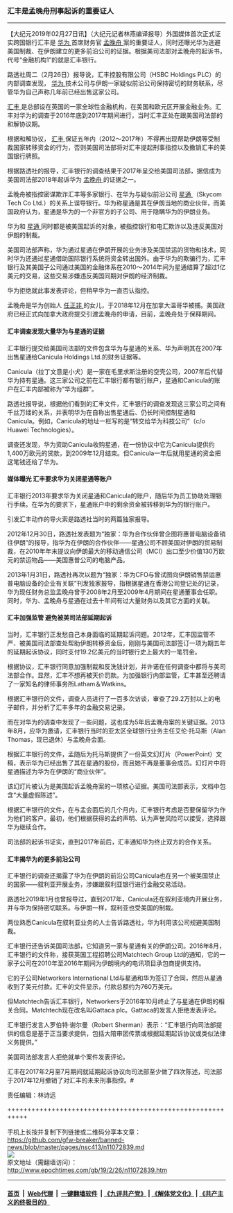 ### 汇丰是孟晚舟刑事起诉的重要证人
------------------------

<p>
 【大纪元2019年02月27日讯】（大纪元记者林燕编译报导）外国媒体首次正式证实跨国银行汇丰是
 <a href="http://www.epochtimes.com/gb/tag/%E5%8D%8E%E4%B8%BA.html">
  华为
 </a>
 首席财务官
 <a href="http://www.epochtimes.com/gb/tag/%E5%AD%9F%E6%99%9A%E8%88%9F.html">
  孟晚舟
 </a>
 案的重要证人，同时还曝光华为逃避美国制裁、在伊朗建立的更多前沿公司的证据。根据美司法部对孟晚舟的起诉书，代号“金融机构1”的就是汇丰银行。
</p>
<p>
 路透社周二（2月26日）报导说，汇丰控股有限公司（HSBC Holdings PLC）的内部调查发现，
 <a href="http://www.epochtimes.com/gb/tag/%E5%8D%8E%E4%B8%BA.html">
  华为
 </a>
 技术公司与伊朗一家疑似前沿公司保持密切的财务联系，尽管华为自己声称几年前已经出售这家公司。
</p>
<p>
 <a href="http://www.epochtimes.com/gb/tag/%E6%B1%87%E4%B8%B0.html">
  汇丰
 </a>
 是总部设在英国的一家全球性金融机构，在美国和欧元区开展金融业务。汇丰对华为的调查于2016年底到2017年期间进行，当时汇丰正处在跟美国司法部的和解协议期。
</p>
<p>
 根据和解协议，
 <a href="http://www.epochtimes.com/gb/tag/%E6%B1%87%E4%B8%B0.html">
  汇丰
 </a>
 保证五年内（2012～2017年）不得再出现帮助伊朗等受制裁国家转移资金的行为，否则美国司法部将对汇丰提起刑事指控以及撤销汇丰的美国银行牌照。
</p>
<p>
 根据路透社的报导，汇丰银行的调查结果于2017年呈交给美国司法部，据信成为美国司法部2018年起诉华为
 <a href="http://www.epochtimes.com/gb/tag/%E5%AD%9F%E6%99%9A%E8%88%9F.html">
  孟晚舟
 </a>
 的证据之一。
</p>
<p>
 孟晚舟被指控密谋欺诈汇丰等多家银行、在华为与疑似前沿公司
 <a href="http://www.epochtimes.com/gb/tag/%E6%98%9F%E9%80%9A.html">
  星通
 </a>
 （Skycom Tech Co Ltd.）的关系上误导银行。华为称星通是其在伊朗当地的商业伙伴，而美国政府认为，星通是华为的一个非官方的子公司、用于隐瞒华为的伊朗业务。
</p>
<p>
 华为和
 <a href="http://www.epochtimes.com/gb/tag/%E6%98%9F%E9%80%9A.html">
  星通
 </a>
 同时都是被美国起诉的对象，被指控银行和电汇欺诈以及违反美国对伊朗的制裁。
</p>
<p>
 美国司法部声称，华为通过星通在伊朗开展的业务涉及美国禁运的货物和技术，同时华为还通过星通借助国际银行系统将资金转出国外。由于华为的欺骗行为，汇丰银行及其美国子公司通过美国的金融体系在2010～2014年间为星通结算了超过1亿美元的交易，这些交易涉嫌违反美国同期对伊朗的经济制裁。
</p>
<p>
 华为拒绝就此事发表评论，但稍早华为一直否认指控。
</p>
<p>
 孟晚舟是华为创始人
 <a href="http://www.epochtimes.com/gb/tag/%E4%BB%BB%E6%AD%A3%E9%9D%9E.html">
  任正非
 </a>
 的女儿，于2018年12月在加拿大温哥华被捕。美国政府已经正式向加拿大政府提交引渡孟晚舟的申请，目前，孟晚舟处于保释期间。
</p>
<h4>
 汇丰调查发现大量华为与星通的证据
</h4>
<p>
 汇丰银行提交给美国司法部的文件包含华为与星通的关系、华为声明其在2007年出售星通给Canicula Holdings Ltd.的财务证据等。
</p>
<p>
 Canicula（拉丁文意是小犬）是一家在毛里求斯注册的空壳公司，2007年后代替华为持有星通。这三家公司之前在汇丰银行都有银行账户，星通和Canicula的账户在汇丰内部被称为“华为组群”。
</p>
<p>
 路透社报导说，根据他们看到的汇丰文件，汇丰银行的调查发现这三家公司之间有千丝万缕的关系，并表明华为在自称出售星通后、仍长时间控制星通和Canicula。例如，Canicula的地址一栏写的是“转交给华为科技公司”（c/o Huawei Technologies）。
</p>
<p>
 调查还发现，华为资助Canicula收购星通，在一份协议中它为Canicula提供约1,400万欧元的贷款，到2009年12月结束。但Canicula一年后就用星通的资金把这笔钱还给了华为。
</p>
<h4>
 媒体曝光 汇丰要求华为关闭星通等账户
</h4>
<p>
 汇丰银行2013年要求华为关闭星通和Canicula的账户，随后华为员工协助处理银行手续。在华为的要求下，星通账户中的剩余资金被转移到华为的银行账户。
</p>
<p>
 引发汇丰动作的导火索是路透社当时的两篇独家报导。
</p>
<p>
 2012年12月30日，路透社发表题为“独家：华为合作伙伴曾企图将惠普电脑设备销往伊朗”的报导，指华为在伊朗的合作伙伴——星通公司不顾美国对伊朗的贸易制裁，在2010年年末提议向伊朗最大的移动通信公司（MCI）出口至少价值130万欧元的禁运物品——美国惠普公司的电脑产品。
</p>
<p>
 2013年1月31日，路透社再次以题为“独家：华为CFO与曾试图向伊朗销售禁运惠普电脑设备的企业有关联”刊发独家报导，指根据星通在香港公司登记处的记录，华为现任财务总监孟晚舟曾于2008年2月至2009年4月期间在星通董事会任职。同时，华为、孟晚舟与星通在过去十年间有过大量财务以及其它方面的关联。
</p>
<h4>
 汇丰加强监管 避免被美司法部延期起诉
</h4>
<p>
 当时，汇丰银行正发愁自己本身面临的延期起诉问题。2012年，汇丰因监管不严、被美国司法部查处帮助伊朗转移资金后，刚刚与美国司法部签订一项为期五年的延期起诉协议，同时支付19.2亿美元的当时银行史上最大的一笔罚金。
</p>
<p>
 根据协议，汇丰银行同意加强制裁和反洗钱计划，并许诺在任何调查中都将与美司法部合作。显然，汇丰不想再被天价罚款。为加强银行内部监管，汇丰甚至还聘请了一家知名的律师事务所Latham＆Watkins。
</p>
<p>
 根据汇丰银行的文件，调查人员进行了一百多次访谈，审查了29.2万封以上的电子邮件，并分析了汇丰多年的金融交易记录。
</p>
<p>
 而在对华为的调查中发现了一些问题，这也成为5年后孟晚舟案的关键证据。2013年8月，应华为邀请，汇丰银行当时的亚太区全球银行业务主任艾伦·托马斯（Alan Thomas，现已退休）与孟晚舟会面。
</p>
<p>
 根据汇丰银行的文件，孟随后为托马斯提供了一份英文幻灯片（PowerPoint）文稿，表示华为已经出售了其在星通的股份，而且她不再是董事会成员。幻灯片中将星通描述为华为在伊朗的“商业伙伴”。
</p>
<p>
 该幻灯片被认为是美国起诉孟晚舟案的一项核心证据。美国司法部表示，文档中包含“大量虚假陈述”。
</p>
<p>
 根据汇丰银行的文件，在与孟会面后的几个月内，汇丰银行考虑是否要保留华为作为他们的客户。最初，他们根据获得的孟的声明、认为声誉风险可以接受，选择跟华为继续合作。
</p>
<p>
 司法部的起诉书证实，直到2017年前后，汇丰通知华为终止双方的合作关系。
</p>
<h4>
 汇丰揭华为的更多前沿公司
</h4>
<p>
 汇丰银行的调查还揭露了华为在伊朗的前沿公司Canicula也在另一个被美国禁止的国家——叙利亚开展业务，涉嫌跟叙利亚银行进行金融交易活动。
</p>
<p>
 路透社2019年1月也曾报导过，直到2017年，Canicula还在叙利亚境内开展业务，并与华为保持密切联系。与伊朗一样，叙利亚也受美国的制裁。
</p>
<p>
 两位熟悉Canicula在叙利亚业务的人士告诉路透社，华为利用该公司规避美国制裁。
</p>
<p>
 汇丰银行还告诉美国司法部，它知道另一家与星通有关的伊朗公司。2016年8月，汇丰银行的文件称，接获英国工程招聘公司Matchtech Group Ltd的通知，它的一家子公司在2010年至2016年期间为伊朗境内的电讯项目承包商提供支持。
</p>
<p>
 它的子公司Networkers International Ltd与星通和华为签订了合同，然后从星通收到了美元付款。汇丰的文件显示，付款总额约为760万美元。
</p>
<p>
 但Matchtech告诉汇丰银行，Networkers于2016年10月终止了与星通在伊朗的相关合同。Matchtech现在改名叫Gattaca plc。Gattaca的发言人拒绝发表评论。
</p>
<p>
 汇丰银行发言人罗伯特·谢尔曼（Robert Sherman）表示：“汇丰银行向司法部提供的信息是基于正当要求提供，包括大陪审团传票或根据延期起诉协议或类似法律义务提供。”
</p>
<p>
 美国司法部发言人拒绝就单个案件发表评论。
</p>
<p>
 汇丰在2017年2月至7月期间就延期起诉协议向司法部至少做了四次陈述，司法部于2017年12月撤销了对汇丰的未来刑事指控。#
</p>
<p>
 责任编辑：林诗远
</p>

+++++++++++++++++++++++++++++++++++++++++++++++++++++++++++<br/><br/>
手机上长按并复制下列链接或二维码分享本文章：<br/>
https://github.com/gfw-breaker/banned-news/blob/master/pages/nsc413/n11072839.md <br/>
<a href='https://github.com/gfw-breaker/banned-news/blob/master/pages/nsc413/n11072839.md'><img src='https://github.com/gfw-breaker/banned-news/blob/master/pages/nsc413/n11072839.md.png'/></a> <br/>
原文地址（需翻墙访问）：http://www.epochtimes.com/gb/19/2/26/n11072839.htm


------------------------
#### [首页](https://github.com/gfw-breaker/banned-news/blob/master/README.md) &nbsp;|&nbsp; [Web代理](https://github.com/labour-camp/helloworld) &nbsp;|&nbsp; [一键翻墙软件](https://github.com/gfw-breaker/nogfw/blob/master/README.md) &nbsp;| [《九评共产党》](https://github.com/gfw-breaker/9ping.md/blob/master/README.md#九评之一评共产党是什么) | [《解体党文化》](https://github.com/gfw-breaker/jtdwh.md/blob/master/README.md) | [《共产主义的终极目的》](https://github.com/gfw-breaker/gczydzjmd.md/blob/master/README.md)

